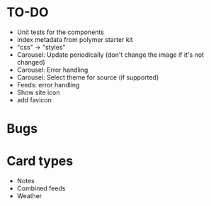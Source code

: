 # TO-DO
* Unit tests for the components
* index metadata from polymer starter kit
* "css" -> "styles"
* Carousel: Update periodically (don't change the image if it's not changed)
* Carousel: Error handling
* Carousel: Select theme for source (if supported)
* Feeds: error handling
* Show site icon
* add favicon

# Bugs

# Card types
* Notes
* Combined feeds
* Weather